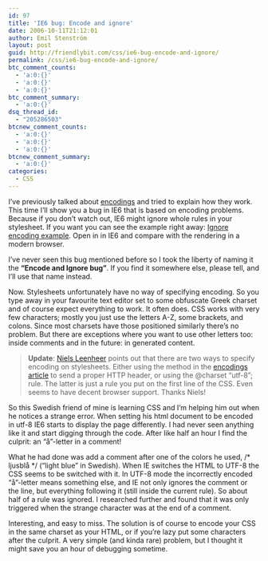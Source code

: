 ```yaml
---
id: 97
title: 'IE6 bug: Encode and ignore'
date: 2006-10-11T21:12:01
author: Emil Stenström
layout: post
guid: http://friendlybit.com/css/ie6-bug-encode-and-ignore/
permalink: /css/ie6-bug-encode-and-ignore/
btc_comment_counts:
  - 'a:0:{}'
  - 'a:0:{}'
  - 'a:0:{}'
btc_comment_summary:
  - 'a:0:{}'
dsq_thread_id:
  - "205286503"
btcnew_comment_counts:
  - 'a:0:{}'
  - 'a:0:{}'
  - 'a:0:{}'
btcnew_comment_summary:
  - 'a:0:{}'
categories:
  - CSS
---
```

I&#8217;ve previously talked about [encodings](/other/character-encoding-basics) and tried to explain how they work. This time I&#8217;ll show you a bug in IE6 that is based on encoding problems. Because if you don&#8217;t watch out, IE6 might ignore whole rules in your stylesheet. If you want you can see the example right away: [Ignore encoding example](/files/encode-ignore/). Open in in IE6 and compare with the rendering in a modern browser.

I&#8217;ve never seen this bug mentioned before so I took the liberty of naming it the **&#8220;Encode and Ignore bug&#8221;**. If you find it somewhere else, please tell, and I&#8217;ll use that name instead.

Now. Stylesheets unfortunately have no way of specifying encoding. So you type away in your favourite text editor set to some obfuscate Greek charset and of course expect everything to work. It often does. CSS works with very few characters; mostly you just use the letters A-Z, some brackets, and colons. Since most charsets have those positioned similarly there&#8217;s no problem. But there are exceptions where you want to use other letters too: inside comments and in the future: in generated content.

> **Update**: [Niels Leenheer](http://rakaz.nl/) points out that there are two ways to specify encoding on stylesheets. Either using the method in the [encodings article](/other/character-encoding-basics) to send a proper HTTP header, or using the @charset &#8220;utf-8&#8221;; rule. The latter is just a rule you put on the first line of the CSS. Even seems to have decent browser support. Thanks Niels!

So this Swedish friend of mine is learning CSS and I&#8217;m helping him out when he notices a strange error. When setting his html document to be encoded in utf-8 IE6 starts to display the page differently. I had never seen anything like it and start digging through the code. After like half an hour I find the culprit: an &#8220;å&#8221;-letter in a comment!

What he had done was add a comment after one of the colors he used, /\* ljusblå \*/ (&#8220;light blue&#8221; in Swedish). When IE switches the HTML to UTF-8 the CSS seems to be switched with it. In UTF-8 mode the incorrectly encoded &#8220;å&#8221;-letter means something else, and IE not only ignores the comment or the line, but everything following it (still inside the current rule). So about half of a rule was ignored. I researched further and found that it was only triggered when the strange character was at the end of a comment.

Interesting, and easy to miss. The solution is of course to encode your CSS in the same charset as your HTML, or if you&#8217;re lazy put some characters after the culprit. A very simple (and kinda rare) problem, but I thought it might save you an hour of debugging sometime.
